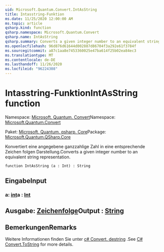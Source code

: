 ```yaml
---
uid: Microsoft.Quantum.Convert.IntAsString
title: Intasstring-Funktion
ms.date: 11/25/2020 12:00:00 AM
ms.topic: article
qsharp.kind: function
qsharp.namespace: Microsoft.Quantum.Convert
qsharp.name: IntAsString
qsharp.summary: Converts a given integer number to an equivalent string representation.
ms.openlocfilehash: 96d876d61644d002887d86704f3a292e61f3784f
ms.sourcegitcommit: a87c1aa8e7453360025e47ba614f25b02ea84ec3
ms.translationtype: MT
ms.contentlocale: de-DE
ms.lasthandoff: 11/26/2020
ms.locfileid: "96224308"
---
```

# <a name="intasstring-function"></a><span data-ttu-id="b3ca9-102">Intasstring-Funktion</span><span class="sxs-lookup"><span data-stu-id="b3ca9-102">IntAsString function</span></span>

<span data-ttu-id="b3ca9-103">Namespace: [Microsoft. Quantum. Convert](xref:Microsoft.Quantum.Convert)</span><span class="sxs-lookup"><span data-stu-id="b3ca9-103">Namespace: [Microsoft.Quantum.Convert](xref:Microsoft.Quantum.Convert)</span></span>

<span data-ttu-id="b3ca9-104">Paket: [Microsoft. Quantum. qsharp. Core](https://nuget.org/packages/Microsoft.Quantum.QSharp.Core)</span><span class="sxs-lookup"><span data-stu-id="b3ca9-104">Package: [Microsoft.Quantum.QSharp.Core](https://nuget.org/packages/Microsoft.Quantum.QSharp.Core)</span></span>


<span data-ttu-id="b3ca9-105">Konvertiert eine angegebene ganzzahlige Zahl in eine entsprechende Zeichen folgen Darstellung.</span><span class="sxs-lookup"><span data-stu-id="b3ca9-105">Converts a given integer number to an equivalent string representation.</span></span>

```qsharp
function IntAsString (a : Int) : String
```


## <a name="input"></a><span data-ttu-id="b3ca9-106">Eingabe</span><span class="sxs-lookup"><span data-stu-id="b3ca9-106">Input</span></span>

### <a name="a--int"></a><span data-ttu-id="b3ca9-107">a: [int](xref:microsoft.quantum.lang-ref.int)</span><span class="sxs-lookup"><span data-stu-id="b3ca9-107">a : [Int](xref:microsoft.quantum.lang-ref.int)</span></span>





## <a name="output--string"></a><span data-ttu-id="b3ca9-108">Ausgabe: [Zeichenfolge](xref:microsoft.quantum.lang-ref.string)</span><span class="sxs-lookup"><span data-stu-id="b3ca9-108">Output : [String](xref:microsoft.quantum.lang-ref.string)</span></span>



## <a name="remarks"></a><span data-ttu-id="b3ca9-109">Bemerkungen</span><span class="sxs-lookup"><span data-stu-id="b3ca9-109">Remarks</span></span>

<span data-ttu-id="b3ca9-110">Weitere Informationen finden Sie unter [c# Convert. destring](https://docs.microsoft.com/dotnet/api/system.convert.tostring?view=netframework-4.7.1#System_Convert_ToString_System_Int64_) .</span><span class="sxs-lookup"><span data-stu-id="b3ca9-110">See [C# Convert.ToString](https://docs.microsoft.com/dotnet/api/system.convert.tostring?view=netframework-4.7.1#System_Convert_ToString_System_Int64_) for more details.</span></span>